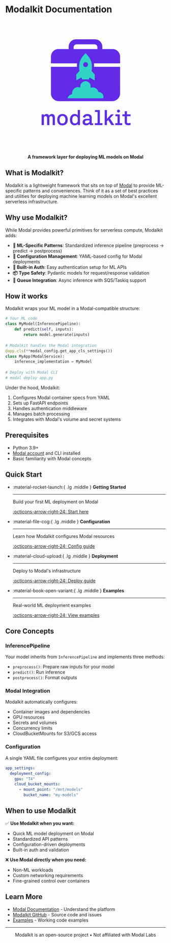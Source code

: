 # Modalkit Documentation

<p align="center">
  <img src="./modalkit.png" width="400" height="400"/>
</p>

<p align="center">
  <b>A framework layer for deploying ML models on Modal</b>
</p>

## What is Modalkit?

Modalkit is a lightweight framework that sits on top of [Modal](https://modal.com) to provide ML-specific patterns and conveniences. Think of it as a set of best practices and utilities for deploying machine learning models on Modal's excellent serverless infrastructure.

## Why use Modalkit?

While Modal provides powerful primitives for serverless compute, Modalkit adds:

- **🎯 ML-Specific Patterns**: Standardized inference pipeline (preprocess → predict → postprocess)
- **🔧 Configuration Management**: YAML-based config for Modal deployments
- **🔐 Built-in Auth**: Easy authentication setup for ML APIs
- **📦 Type Safety**: Pydantic models for request/response validation
- **🔄 Queue Integration**: Async inference with SQS/Taskiq support

## How it works

Modalkit wraps your ML model in a Modal-compatible structure:

```python
# Your ML code
class MyModel(InferencePipeline):
    def predict(self, inputs):
        return model.generate(inputs)

# Modalkit handles the Modal integration
@app.cls(**modal_config.get_app_cls_settings())
class MyApp(ModalService):
    inference_implementation = MyModel

# Deploy with Modal CLI
# modal deploy app.py
```

Under the hood, Modalkit:
1. Configures Modal container specs from YAML
2. Sets up FastAPI endpoints
3. Handles authentication middleware
4. Manages batch processing
5. Integrates with Modal's volume and secret systems

## Prerequisites

- Python 3.9+
- [Modal account](https://modal.com) and CLI installed
- Basic familiarity with Modal concepts

## Quick Start

<div class="grid cards" markdown>

-   :material-rocket-launch:{ .lg .middle } __Getting Started__

    ---

    Build your first ML deployment on Modal

    [:octicons-arrow-right-24: Start here](guide/getting-started.md)

-   :material-file-cog:{ .lg .middle } __Configuration__

    ---

    Learn how Modalkit configures Modal resources

    [:octicons-arrow-right-24: Config guide](guide/configuration.md)

-   :material-cloud-upload:{ .lg .middle } __Deployment__

    ---

    Deploy to Modal's infrastructure

    [:octicons-arrow-right-24: Deploy guide](guide/deployment.md)

-   :material-book-open-variant:{ .lg .middle } __Examples__

    ---

    Real-world ML deployment examples

    [:octicons-arrow-right-24: View examples](examples/basic.md)

</div>

## Core Concepts

### InferencePipeline
Your model inherits from `InferencePipeline` and implements three methods:
- `preprocess()`: Prepare raw inputs for your model
- `predict()`: Run inference
- `postprocess()`: Format outputs

### Modal Integration
Modalkit automatically configures:
- Container images and dependencies
- GPU resources
- Secrets and volumes
- Concurrency limits
- CloudBucketMounts for S3/GCS access

### Configuration
A single YAML file configures your entire deployment:
```yaml
app_settings:
  deployment_config:
    gpu: "T4"
    cloud_bucket_mounts:
      - mount_point: "/mnt/models"
        bucket_name: "my-models"
```

## When to use Modalkit

✅ **Use Modalkit when you want:**
- Quick ML model deployment on Modal
- Standardized API patterns
- Configuration-driven deployments
- Built-in auth and validation

❌ **Use Modal directly when you need:**
- Non-ML workloads
- Custom networking requirements
- Fine-grained control over containers

## Learn More

- [Modal Documentation](https://modal.com/docs) - Understand the platform
- [Modalkit GitHub](https://github.com/prassanna-ravishankar/modalkit) - Source code and issues
- [Examples](examples/basic.md) - Working code examples

---

<p align="center">
  Modalkit is an open-source project • Not affiliated with Modal Labs
</p>
